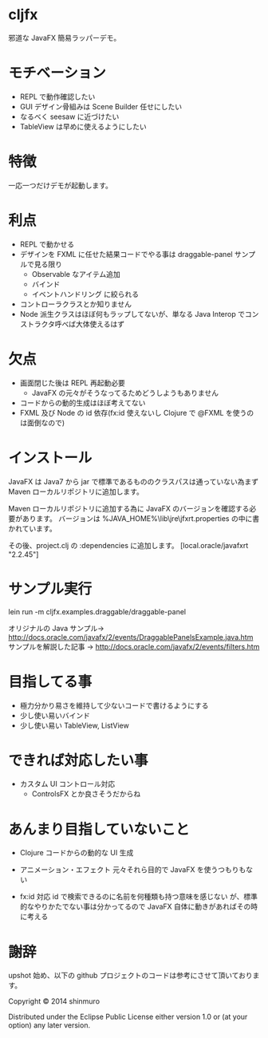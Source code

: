 # cljfx
邪道な JavaFX 簡易ラッパーデモ。

# モチベーション
- REPL で動作確認したい
- GUI デザイン骨組みは Scene Builder 任せにしたい
- なるべく seesaw に近づけたい
- TableView は早めに使えるようにしたい

# 特徴
一応一つだけデモが起動します。

# 利点
- REPL で動かせる
- デザインを FXML に任せた結果コードでやる事は draggable-panel サンプルで見る限り
  - Observable なアイテム追加
  - バインド
  - イベントハンドリング
  に絞られる
- コントローラクラスとか知りません
- Node 派生クラスはほぼ何もラップしてないが、単なる Java Interop でコンストラクタ呼べば大体使えるはず

# 欠点
- 画面閉じた後は REPL 再起動必要
  - JavaFX の元々がそうなってるためどうしようもありません
- コードからの動的生成はほぼ考えてない
- FXML 及び Node の id 依存(fx:id 使えないし Clojure で @FXML を使うのは面倒なので)

# インストール
JavaFX は Java7 から jar で標準であるもののクラスパスは通っていない為まず Maven ローカルリポジトリに追加します。

Maven ローカルリポジトリに追加する為に JavaFX のバージョンを確認する必要があります。
バージョンは %JAVA_HOME%\lib\jre\jfxrt.properties の中に書かれています。

その後、project.clj の :dependencies に追加します。
[local.oracle/javafxrt "2.2.45"]

# サンプル実行
lein run -m cljfx.examples.draggable/draggable-panel

オリジナルの Java サンプル→ http://docs.oracle.com/javafx/2/events/DraggablePanelsExample.java.htm
サンプルを解説した記事    → http://docs.oracle.com/javafx/2/events/filters.htm

# 目指してる事
- 極力分かり易さを維持して少ないコードで書けるようにする
- 少し使い易いバインド
- 少し使い易い TableView, ListView

# できれば対応したい事
- カスタム UI コントロール対応
  - ControlsFX とか良さそうだからね

# あんまり目指していないこと
- Clojure コードからの動的な UI 生成
- アニメーション・エフェクト
元々それら目的で JavaFX を使うつもりもない

- fx:id 対応
id で検索できるのに名前を何種類も持つ意味を感じない
が、標準的なやりかたでない事は分かってるので JavaFX 自体に動きがあればその時に考える

# 謝辞
upshot 始め、以下の github プロジェクトのコードは参考にさせて頂いております。


Copyright © 2014 shinmuro

Distributed under the Eclipse Public License either version 1.0 or (at your option) any later version.
